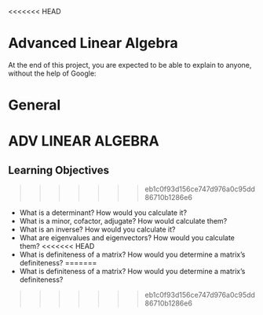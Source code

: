 <<<<<<< HEAD
# Advanced Linear Algebra

At the end of this project, you are expected to be able to explain to anyone, without the help of Google:

General
=======
# ADV LINEAR ALGEBRA
## Learning Objectives
>>>>>>> eb1c0f93d156ce747d976a0c95dd86710b1286e6
- What is a determinant? How would you calculate it?
- What is a minor, cofactor, adjugate? How would calculate them?
- What is an inverse? How would you calculate it?
- What are eigenvalues and eigenvectors? How would you calculate them?
<<<<<<< HEAD
- What is definiteness of a matrix? How would you determine a matrix’s definiteness?
=======
- What is definiteness of a matrix? How would you determine a matrix’s definiteness?
>>>>>>> eb1c0f93d156ce747d976a0c95dd86710b1286e6
